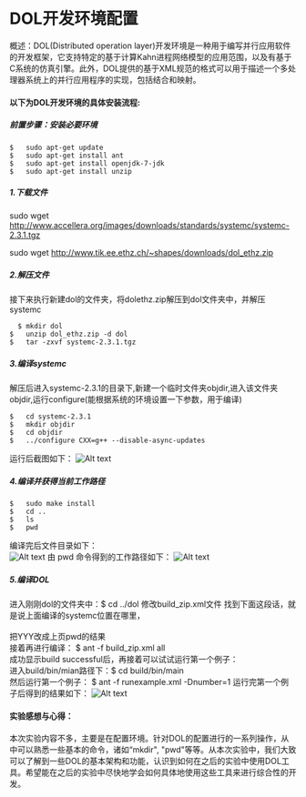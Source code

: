 # DOL开发环境配置
概述：DOL(Distributed operation layer)开发环境是一种用于编写并行应用软件的开发框架，它支持特定的基于计算Kahn进程网络模型的应用范围，以及有基于C系统的仿真引擎。此外，DOL提供的基于XML规范的格式可以用于描述一个多处理器系统上的并行应用程序的实现，包括结合和映射。   
#### 以下为DOL开发环境的具体安装流程:  
##### 前置步骤：安装必要环境
    $	sudo apt-get update
    $	sudo apt-get install ant
    $ 	sudo apt-get install openjdk-7-jdk
    $	sudo apt-get install unzip
##### 1.下载文件
sudo wget http://www.accellera.org/images/downloads/standards/systemc/systemc-2.3.1.tgz

sudo wget http://www.tik.ee.ethz.ch/~shapes/downloads/dol_ethz.zip
##### 2.解压文件
接下来执行新建dol的文件夹，将dolethz.zip解压到dol文件夹中，并解压systemc

      $	mkdir dol
    $	unzip dol_ethz.zip -d dol
    $	tar -zxvf systemc-2.3.1.tgz
    
##### 3.编译systemc
解压后进入systemc-2.3.1的目录下,新建一个临时文件夹objdir,进入该文件夹objdir,运行configure(能根据系统的环境设置一下参数，用于编译)

    $	cd systemc-2.3.1   
    $	mkdir objdir
    $	cd objdir
    $	../configure CXX=g++ --disable-async-updates

运行后截图如下：
![Alt text](http://p1.bqimg.com/567571/d50ac858661108ee.png)

##### 4.编译并获得当前工作路径

    $   sudo make install
    $   cd ..        
    $   ls
    $   pwd
编译完后文件目录如下：  
![Alt text](http://p1.bqimg.com/567571/2c55853e53f4419e.png)
由 pwd 命令得到的工作路径如下：
![Alt text](http://p1.bqimg.com/567571/62aed27a4732cfbd.png)

##### 5.编译DOL
进入刚刚dol的文件夹中：$   cd ../dol
修改build_zip.xml文件
找到下面这段话，就是说上面编译的systemc位置在哪里，    
<property name="systemc.inc" value="YYY/include"/>
<property name="systemc.lib" value="YYY/lib-linux/libsystemc.a"/>    
把YYY改成上页pwd的结果    
接着再进行编译：
$	ant -f build_zip.xml all    
成功显示build successful后，再接着可以试试运行第一个例子：     
进入build/bin/mian路径下：$	cd build/bin/main        
然后运行第一个例子： $	ant -f runexample.xml -Dnumber=1
运行完第一个例子后得到的结果如下：
![Alt text](http://p1.bqimg.com/567571/548ec22e3c66d933.png)

#### 实验感想与心得：
本次实验内容不多，主要是在配置环境。针对DOL的配置进行的一系列操作，从中可以熟悉一些基本的命令，诸如“mkdir", "pwd"等等。从本次实验中，我们大致可以了解到一些DOL的基本架构和功能，认识到如何在之后的实验中使用DOL工具。希望能在之后的实验中尽快地学会如何具体地使用这些工具来进行综合性的开发。




